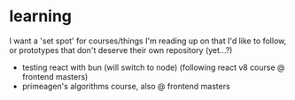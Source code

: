 # learning
I want a 'set spot' for courses/things I'm reading up on that
I'd like to follow, or prototypes that don't deserve their
own repository (yet...?)

- testing react with bun (will switch to node) (following react v8 course @ frontend masters)
- primeagen's algorithms course, also @ frontend masters
